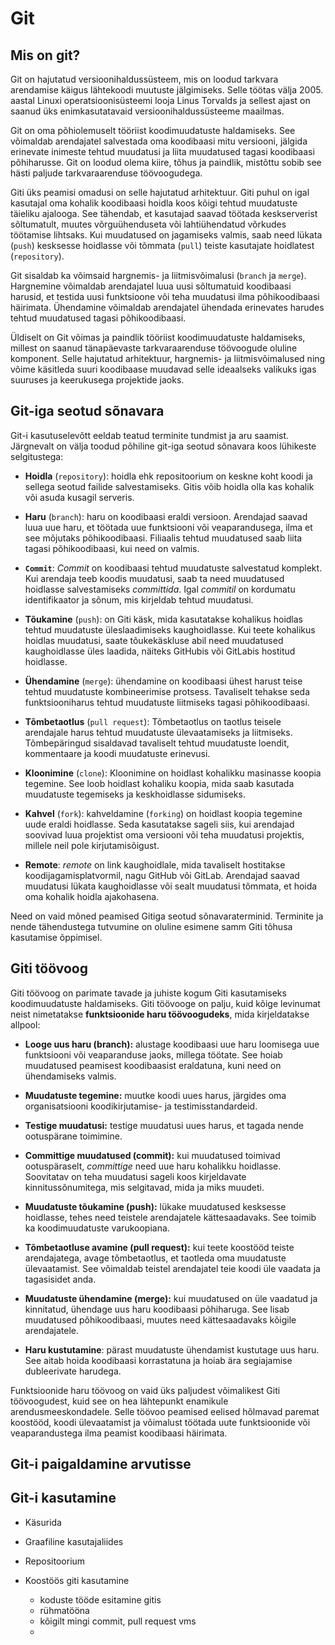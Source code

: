# Git

## Mis on git?

Git on hajutatud versioonihaldussüsteem, mis on loodud tarkvara arendamise käigus lähtekoodi muutuste jälgimiseks. Selle töötas välja 2005. aastal Linuxi operatsioonisüsteemi looja Linus Torvalds ja sellest ajast on saanud üks enimkasutatavaid versioonihaldussüsteeme maailmas.

Git on oma põhiolemuselt tööriist koodimuudatuste haldamiseks. See võimaldab arendajatel salvestada oma koodibaasi mitu versiooni, jälgida erinevate inimeste tehtud muudatusi ja liita muudatused tagasi koodibaasi põhiharusse. Git on loodud olema kiire, tõhus ja paindlik, mistõttu sobib see hästi paljude tarkvaraarenduse töövoogudega.

Giti üks peamisi omadusi on selle hajutatud arhitektuur. Giti puhul on igal kasutajal oma kohalik koodibaasi hoidla koos kõigi tehtud muudatuste täieliku ajalooga. See tähendab, et kasutajad saavad töötada keskserverist sõltumatult, muutes võrguühenduseta või lahtiühendatud võrkudes töötamise lihtsaks. Kui muudatused on jagamiseks valmis, saab need lükata (`push`) kesksesse hoidlasse või tõmmata (`pull`) teiste kasutajate hoidlatest (`repository`).

Git sisaldab ka võimsaid hargnemis- ja liitmisvõimalusi (`branch` ja `merge`). Hargnemine võimaldab arendajatel luua uusi sõltumatuid koodibaasi harusid, et testida uusi funktsioone või teha muudatusi ilma põhikoodibaasi häirimata. Ühendamine võimaldab arendajatel ühendada erinevates harudes tehtud muudatused tagasi põhikoodibaasi.

Üldiselt on Git võimas ja paindlik tööriist koodimuudatuste haldamiseks, millest on saanud tänapäevaste tarkvaraarenduse töövoogude oluline komponent. Selle hajutatud arhitektuur, hargnemis- ja liitmisvõimalused ning võime käsitleda suuri koodibaase muudavad selle ideaalseks valikuks igas suuruses ja keerukusega projektide jaoks.

## Git-iga seotud sõnavara

Git-i kasutuselevõtt eeldab teatud terminite tundmist ja aru saamist. Järgnevalt on välja toodud põhiline git-iga seotud sõnavara koos lühikeste selgitustega:

- **Hoidla** (`repository`): hoidla ehk repositoorium on keskne koht koodi ja sellega seotud failide salvestamiseks. Gitis võib hoidla olla kas kohalik või asuda kusagil serveris.

- **Haru** (`branch`): haru on koodibaasi eraldi versioon. Arendajad saavad luua uue haru, et töötada uue funktsiooni või veaparandusega, ilma et see mõjutaks põhikoodibaasi. Filiaalis tehtud muudatused saab liita tagasi põhikoodibaasi, kui need on valmis.

- **`Commit`**: *Commit* on koodibaasi tehtud muudatuste salvestatud komplekt. Kui arendaja teeb koodis muudatusi, saab ta need muudatused hoidlasse salvestamiseks *committida*. Igal *commitil* on kordumatu identifikaator ja sõnum, mis kirjeldab tehtud muudatusi.

- **Tõukamine** (`push`): on Giti käsk, mida kasutatakse kohalikus hoidlas tehtud muudatuste üleslaadimiseks kaughoidlasse. Kui teete kohalikus hoidlas muudatusi, saate tõukekäskluse abil need muudatused kaughoidlasse üles laadida, näiteks GitHubis või GitLabis hostitud hoidlasse.

- **Ühendamine** (`merge`): ühendamine on koodibaasi ühest harust teise tehtud muudatuste kombineerimise protsess. Tavaliselt tehakse seda funktsiooniharus tehtud muudatuste liitmiseks tagasi põhikoodibaasi.

- **Tõmbetaotlus** (`pull request`): Tõmbetaotlus on taotlus teisele arendajale harus tehtud muudatuste ülevaatamiseks ja liitmiseks. Tõmbepäringud sisaldavad tavaliselt tehtud muudatuste loendit, kommentaare ja koodi muudatuste erinevusi.

- **Kloonimine** (`clone`): Kloonimine on hoidlast kohalikku masinasse koopia tegemine. See loob hoidlast kohaliku koopia, mida saab kasutada muudatuste tegemiseks ja keskhoidlasse sidumiseks.

- **Kahvel** (`fork`): kahveldamine (`forking`) on hoidlast koopia tegemine uude eraldi hoidlasse. Seda kasutatakse sageli siis, kui arendajad soovivad luua projektist oma versiooni või teha muudatusi projektis, millele neil pole kirjutamisõigust.

- **Remote**: *remote* on link kaughoidlale, mida tavaliselt hostitakse koodijagamisplatvormil, nagu GitHub või GitLab. Arendajad saavad muudatusi lükata kaughoidlasse või sealt muudatusi tõmmata, et hoida oma kohalik hoidla ajakohasena.

Need on vaid mõned peamised Gitiga seotud sõnavaraterminid. Terminite ja nende tähendustega tutvumine on oluline esimene samm Giti tõhusa kasutamise õppimisel.

## Giti töövoog

Giti töövoog on parimate tavade ja juhiste kogum Giti kasutamiseks koodimuudatuste haldamiseks. Giti töövooge on palju, kuid kõige levinumat neist nimetatakse **funktsioonide haru töövoogudeks**, mida kirjeldatakse allpool:

- **Looge uus haru (branch):** alustage koodibaasi uue haru loomisega uue funktsiooni või veaparanduse jaoks, millega töötate. See hoiab muudatused peamisest koodibaasist eraldatuna, kuni need on ühendamiseks valmis.

- **Muudatuste tegemine:** muutke koodi uues harus, järgides oma organisatsiooni koodikirjutamise- ja testimisstandardeid.

- **Testige muudatusi:** testige muudatusi uues harus, et tagada nende ootuspärane toimimine.

- **Committige muudatused (commit):** kui muudatused toimivad ootuspäraselt, *committige* need uue haru kohalikku hoidlasse. Soovitatav on teha muudatusi sageli koos kirjeldavate kinnitussõnumitega, mis selgitavad, mida ja miks muudeti.

- **Muudatuste tõukamine (push):** lükake muudatused kesksesse hoidlasse, tehes need teistele arendajatele kättesaadavaks. See toimib ka koodimuudatuste varukoopiana.

- **Tõmbetaotluse avamine (pull request):** kui teete koostööd teiste arendajatega, avage tõmbetaotlus, et taotleda oma muudatuste ülevaatamist. See võimaldab teistel arendajatel teie koodi üle vaadata ja tagasisidet anda.

- **Muudatuste ühendamine (merge):** kui muudatused on üle vaadatud ja kinnitatud, ühendage uus haru koodibaasi põhiharuga. See lisab muudatused põhikoodibaasi, muutes need kättesaadavaks kõigile arendajatele.

- **Haru kustutamine**: pärast muudatuste ühendamist kustutage uus haru. See aitab hoida koodibaasi korrastatuna ja hoiab ära segiajamise dubleerivate harudega.

Funktsioonide haru töövoog on vaid üks paljudest võimalikest Giti töövoogudest, kuid see on hea lähtepunkt enamikule arendusmeeskondadele. Selle töövoo peamised eelised hõlmavad paremat koostööd, koodi ülevaatamist ja võimalust töötada uute funktsioonide või veaparandustega ilma peamist koodibaasi häirimata.

## Git-i paigaldamine arvutisse


## Git-i kasutamine

- Käsurida
- Graafiline kasutajaliides

- Repositoorium

- Koostöös giti kasutamine
  - koduste tööde esitamine gitis
  - rühmatööna
  - kõigilt mingi commit, pull request vms
  - 